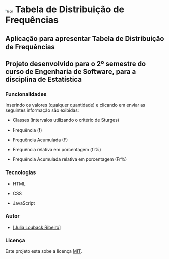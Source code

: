 # <img src="D:\Portfolio\TabelaFrequencia\img\icon.png" alt="icon" style="zoom:33%;" />  Tabela de Distribuição de Frequências 



## Aplicação para apresentar Tabela de Distribuição de Frequências 

## Projeto desenvolvido para o 2º semestre do curso de Engenharia de Software, para a disciplina de Estatística 



 ### Funcionalidades

Inserindo os valores (qualquer quantidade) e clicando em enviar as seguintes informação são exibidas:

- Classes (intervalos utilizando o critério de Sturges)

- Frequência (f)

- Frequência Acumulada (F)

- Frequência relativa em porcentagem (fr%)

- Frequência Acumulada relativa em porcentagem (Fr%)

  

### Tecnologias 

- HTML

- CSS

- JavaScript

  

### Autor

- [[Julia Louback Ribeiro]](https://github.com/JuliaLouback) 

### Licença

Este projeto esta sobe a licença [MIT](https://github.com/JuliaLouback/TabelaFrequencia/LICENSE).

